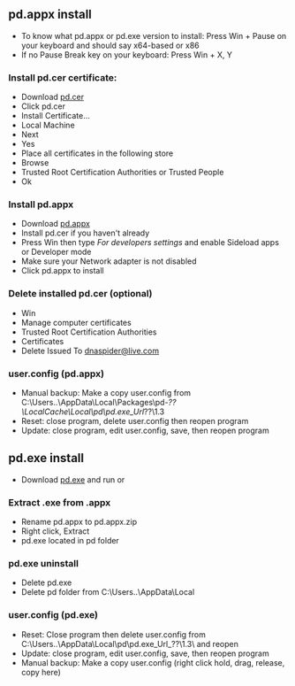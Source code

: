 ## pd.appx install
* To know what pd.appx or pd.exe version to install: Press Win + Pause on your keyboard and should say x64-based or x86<br>
* If no Pause Break key on your keyboard: Press Win + X, Y
### Install pd.cer certificate:
* Download [pd.cer](https://github.com/dnaspider/PD/releases/download/v1.3.4/pd.cer "pd.appx certificate")
* Click pd.cer<br>
* Install Certificate…<br>
* Local Machine<br>
* Next<br>
* Yes<br>
* Place all certificates in the following store<br>
* Browse<br>
* Trusted Root Certification Authorities or Trusted People<br>
* Ok<br>
### Install pd.appx
* Download [pd.appx](https://github.com/dnaspider/PD/releases "pd.appx")<br>
* Install pd.cer if you haven't already<br>
* Press Win then type _For developers settings_ and enable Sideload apps or Developer mode<br>
* Make sure your Network adapter is not disabled<br>
* Click pd.appx to install<br>
### Delete installed pd.cer (optional)
* Win<br>
* Manage computer certificates<br>
* Trusted Root Certification Authorities<br>
* Certificates<br>
* Delete Issued To dnaspider@live.com<br>
### user.config (pd.appx)
* Manual backup: Make a copy user.config from C:\Users\..\AppData\Local\Packages\pd-_??\LocalCache\Local\pd\pd.exe_Url_??\1.3<br>
* Reset: close program, delete user.config then reopen program<br>
* Update: close program, edit user.config, save, then reopen program<br>
## pd.exe install
* Download [pd.exe](https://github.com/dnaspider/PD/releases/ "pd.exe") and run or
### Extract .exe from .appx
* Rename pd.appx to pd.appx.zip<br>
* Right click, Extract<br>
* pd.exe located in pd folder<br>
### pd.exe uninstall
* Delete pd.exe
* Delete pd folder from C:\Users\..\AppData\Local
### user.config (pd.exe)
* Reset: Close program then delete user.config from C:\Users\..\AppData\Local\pd\pd.exe_Url_??\1.3\ and reopen<br>
* Update: close program, edit user.config, save, then reopen program
* Manual backup: Make a copy user.config (right click hold, drag, release, copy here)